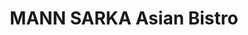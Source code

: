 ---
layout: place
title: "MANN SARKA Asian Bistro"
permalink: /new-york/floral-park/mann-sarka-asian-bistro.html
stateAbbr: NY
stateName: New York
cityName: Floral Park
seo:
  name: "MANN SARKA Asian Bistro"
  type: Restaurant
  links: https://www.mannsarkafloral.com/
description: "Looking for sushi in Floral Park, New York? Check out MANN SARKA Asian Bistro for a delightful Japanese dining experience. Enjoy a variety of sushi and other..."
place_id: ChIJISPf3K5jwokR3cvB91MXGiQ
photos:
  - name: >-
      places/ChIJISPf3K5jwokR3cvB91MXGiQ/photos/AeeoHcKfoH5-OrvImpqPyWDHl1QN6btW3IXd8ASqKzpbljGfkqsFn3p2goXZkWp85-6ZuyBGZN21RyYeJm2K_jrLHp2p0LUo3MHu03b_h9pbTDe2njCZRAEdix-NRyY9jw04sf6MNyq37Eb2L4xToH29FYxyq1GMJzhodtzR4WA5irn4j_0-STcAcikTHiTMGBYLdeOFlqY8x40zV9UIjh_12uSSTgqXASz9IuwAkyp18L2HUlBOp7eTwBhrgFmP-KAPipZVq3XnRHIUESf6zSWImyQeaqjRz5NyxzimgxbXxMXFfw
    widthPx: 1920
    heightPx: 1080
    authorAttributions:
      - displayName: MANN SARKA Asian Bistro
        uri: https://maps.google.com/maps/contrib/110592811040705638478
        photoUri: >-
          https://lh3.googleusercontent.com/a-/ALV-UjUmyrrZ9T47hUM_uXxb3J9TnNU5S4552_ZazL3IL6_ntAbk1CnN=s100-p-k-no-mo
    flagContentUri: >-
      https://www.google.com/local/imagery/report/?cb_client=maps_api_places.places_api&image_key=!1e10!2sAF1QipOOGLxitacPYog2LK7n4Bw8EAPuxd8Be4PfTYis&hl=en-US
    googleMapsUri: >-
      https://www.google.com/maps/place//data=!3m4!1e2!3m2!1sAF1QipOOGLxitacPYog2LK7n4Bw8EAPuxd8Be4PfTYis!2e10!4m2!3m1!1s0x89c263aedcdf2321:0x241a1753f7c1cbdd
  - name: >-
      places/ChIJISPf3K5jwokR3cvB91MXGiQ/photos/AeeoHcK9U7gnOmx-KwwcR7KFtu-nRyCR7m8lMQhs_-QkVnIENxPSHisyer63lIX_c7dtB2HFEjRyPxGXuf6Oxn9bhXMDtYvBDv0jKCxFPv9YYU-NJyJ98P7C0eZ1NEcZP_iEw-E4RjzB6AM1P1o8qhqhZrB2rNLRoPU-sdlecfjwf9wyN95iw35LYj1IiBIpPEY3uz_MYjDT4O85yXea5Wklj5oqeok1CVeScz1xtfraFLkWtuJkARErL-_z8aIxiyYrz4__QS92u9_Xo9lYFiJ-TrDtJhK6H6kmZLcXfcBkM0MOhw
    widthPx: 3996
    heightPx: 2953
    authorAttributions:
      - displayName: MANN SARKA Asian Bistro
        uri: https://maps.google.com/maps/contrib/110592811040705638478
        photoUri: >-
          https://lh3.googleusercontent.com/a-/ALV-UjUmyrrZ9T47hUM_uXxb3J9TnNU5S4552_ZazL3IL6_ntAbk1CnN=s100-p-k-no-mo
    flagContentUri: >-
      https://www.google.com/local/imagery/report/?cb_client=maps_api_places.places_api&image_key=!1e10!2sAF1QipPnqGko2Mn-sTi75OpluMCpNLPgmZKjk2bHaiOj&hl=en-US
    googleMapsUri: >-
      https://www.google.com/maps/place//data=!3m4!1e2!3m2!1sAF1QipPnqGko2Mn-sTi75OpluMCpNLPgmZKjk2bHaiOj!2e10!4m2!3m1!1s0x89c263aedcdf2321:0x241a1753f7c1cbdd
  - name: >-
      places/ChIJISPf3K5jwokR3cvB91MXGiQ/photos/AeeoHcL4htK_23HvJcA1XmGLtH3MsWbrje-_iSYUYJcIySGmxiIRR9oNo5EqgRppFi3IObcJrCfsHl6xaKG2XCTEInemhqbSBKdLHKsTP6LwqHHcfIfHHUj8VJ5GXx2ltZwyD8-qCr8IDVQUQmvZb4J_eLuF8J8nOW9cVRJu77lJqcnzdvUt-XmEUXXzg30xwU-BzMI78lMcK_ZQ6N5c0GcZng7CRxFGnJvYxLvgE193CADrII4f6_tCrmB4W8rCH6wnEnmzDl-YWwxcGssFD2ycwjcPhOYcd-tCqAQebyEiI8kyUQ
    widthPx: 3200
    heightPx: 4800
    authorAttributions:
      - displayName: MANN SARKA Asian Bistro
        uri: https://maps.google.com/maps/contrib/110592811040705638478
        photoUri: >-
          https://lh3.googleusercontent.com/a-/ALV-UjUmyrrZ9T47hUM_uXxb3J9TnNU5S4552_ZazL3IL6_ntAbk1CnN=s100-p-k-no-mo
    flagContentUri: >-
      https://www.google.com/local/imagery/report/?cb_client=maps_api_places.places_api&image_key=!1e10!2sAF1QipPLErtY1uXNg7YTahG_9Q_svTVG6j3PO_0mwvDf&hl=en-US
    googleMapsUri: >-
      https://www.google.com/maps/place//data=!3m4!1e2!3m2!1sAF1QipPLErtY1uXNg7YTahG_9Q_svTVG6j3PO_0mwvDf!2e10!4m2!3m1!1s0x89c263aedcdf2321:0x241a1753f7c1cbdd
  - name: >-
      places/ChIJISPf3K5jwokR3cvB91MXGiQ/photos/AeeoHcIVJ2xJaNTtIcf7dugc9zXf3at037wAciJCbONiYPJ5_Y3xLfga17-mdXEBckFp5WHQvyqAf7OdBN_G1DXsNrnqrVj2FI72LQ7e8VV0G6VQEy0PwyiObd4_gRhNKHUku-Si_WyMdc2DDhBPTSSlxavZ8VhsTneiptYnvtElMVoCsqxBMdF4gliLq4pPufpxILoaXuUJNFvRfXnm7oyhG2gT1bMVasunOO_bqR1PmSkQpWNnpWqcadZIynp_FV7GtsmqsJv48s4S6_DK6qNSVG0muNb_eLpcei61PPXaq_xcPA
    widthPx: 958
    heightPx: 708
    authorAttributions:
      - displayName: MANN SARKA Asian Bistro
        uri: https://maps.google.com/maps/contrib/110592811040705638478
        photoUri: >-
          https://lh3.googleusercontent.com/a-/ALV-UjUmyrrZ9T47hUM_uXxb3J9TnNU5S4552_ZazL3IL6_ntAbk1CnN=s100-p-k-no-mo
    flagContentUri: >-
      https://www.google.com/local/imagery/report/?cb_client=maps_api_places.places_api&image_key=!1e10!2sAF1QipMekxTPopNQVn6mDdjw0SKmkuch8pUTT1g5H5-0&hl=en-US
    googleMapsUri: >-
      https://www.google.com/maps/place//data=!3m4!1e2!3m2!1sAF1QipMekxTPopNQVn6mDdjw0SKmkuch8pUTT1g5H5-0!2e10!4m2!3m1!1s0x89c263aedcdf2321:0x241a1753f7c1cbdd
  - name: >-
      places/ChIJISPf3K5jwokR3cvB91MXGiQ/photos/AeeoHcKZWsQs5cBtVk_dZKJDkG4CYSxZF5LREGznPIzA8YpfBQb82HM5zIXow11FhUX9NKgdUptbl2FV-JjNiMqBA_y5CAi_ewp8gAV5XMXBJ1YWdHL_SRr5ZN0PXTpl1HmaESL5urjw2YaRP7NWq8fnYr03mnPXhh2Lgge1RIT6fF7GrriPSfDAun3elod_wH2V46id5gxzTOoqmlTxdsafmtpZrE4A411tKv9FpHctyF0C6z8K4xXTUfelTIa5dNp72kVsMd1oP9B3Gr0y8Yjuw19xs3wP2cpKC6WGD55hOZg8Ew
    widthPx: 4800
    heightPx: 3200
    authorAttributions:
      - displayName: MANN SARKA Asian Bistro
        uri: https://maps.google.com/maps/contrib/110592811040705638478
        photoUri: >-
          https://lh3.googleusercontent.com/a-/ALV-UjUmyrrZ9T47hUM_uXxb3J9TnNU5S4552_ZazL3IL6_ntAbk1CnN=s100-p-k-no-mo
    flagContentUri: >-
      https://www.google.com/local/imagery/report/?cb_client=maps_api_places.places_api&image_key=!1e10!2sAF1QipM_WAn7JLZ6yCkeHwRC_D1fLFa_OIu85io_jJjm&hl=en-US
    googleMapsUri: >-
      https://www.google.com/maps/place//data=!3m4!1e2!3m2!1sAF1QipM_WAn7JLZ6yCkeHwRC_D1fLFa_OIu85io_jJjm!2e10!4m2!3m1!1s0x89c263aedcdf2321:0x241a1753f7c1cbdd
  - name: >-
      places/ChIJISPf3K5jwokR3cvB91MXGiQ/photos/AeeoHcKge2RxUea2rYGD2Nc7BTZD-KRlwbfZkoFvQwQSWWUDmb5Og28GzJSOm1GKUYy9OzbJ4autIEPtZTJb5IhyIqS8x6IXGim2jEqJ6cweg-u-XMXV_gu4g-zrRbv6sRHJM4w1VUHlTc9n2pMGVutLy6poPkf0170HLAGH8Ioxn46cVONqnDyEYgXBHSTIkuUiV5shT0QtCu5Y0V0SFEEPP9s8bKwc-frj0BbkE5K48kXvidwP2PrOZwXbnECACQbA3A4B0YXs5ktKmT5zo8vO0ECtqRppb5oKGBLjYCDoI2_g4Q
    widthPx: 4800
    heightPx: 3200
    authorAttributions:
      - displayName: MANN SARKA Asian Bistro
        uri: https://maps.google.com/maps/contrib/110592811040705638478
        photoUri: >-
          https://lh3.googleusercontent.com/a-/ALV-UjUmyrrZ9T47hUM_uXxb3J9TnNU5S4552_ZazL3IL6_ntAbk1CnN=s100-p-k-no-mo
    flagContentUri: >-
      https://www.google.com/local/imagery/report/?cb_client=maps_api_places.places_api&image_key=!1e10!2sAF1QipODFuc-5gPoHLEO_EgX3pwHvRluKzHihJLVuQtF&hl=en-US
    googleMapsUri: >-
      https://www.google.com/maps/place//data=!3m4!1e2!3m2!1sAF1QipODFuc-5gPoHLEO_EgX3pwHvRluKzHihJLVuQtF!2e10!4m2!3m1!1s0x89c263aedcdf2321:0x241a1753f7c1cbdd
  - name: >-
      places/ChIJISPf3K5jwokR3cvB91MXGiQ/photos/AeeoHcIhQ8tXXQ2OB2bMUgIDUlJigPmaX7cKpm8WPyDh-ciwOcn1VWAL3UHhF2FlYunBnAgkPyQ7U37Vy_Tc3VZMpasbLuI6oGkCB2-RHr3E0HXUP_3xIt23kZhTWQ6tJSRO5pNNbt6-2jQWnEg4TuOjksPG7tDOuuCHneTFQYGMARMF5X7zglCDghfBVZ3Trt_UU4jZ49qsctLKiZ5Ju5MyrQRqlorvXTfVG1sr_YnlShIHMpS_xpq8KFc9Lf9SDPv6wMkjKob1hBzDvXu1DsEtykWV09RkCR1lzaBDs40xDsoatA
    widthPx: 4800
    heightPx: 3200
    authorAttributions:
      - displayName: MANN SARKA Asian Bistro
        uri: https://maps.google.com/maps/contrib/110592811040705638478
        photoUri: >-
          https://lh3.googleusercontent.com/a-/ALV-UjUmyrrZ9T47hUM_uXxb3J9TnNU5S4552_ZazL3IL6_ntAbk1CnN=s100-p-k-no-mo
    flagContentUri: >-
      https://www.google.com/local/imagery/report/?cb_client=maps_api_places.places_api&image_key=!1e10!2sAF1QipOgMtw484jWcRDEdSKcx6QaqNt-VZtTK0injeKX&hl=en-US
    googleMapsUri: >-
      https://www.google.com/maps/place//data=!3m4!1e2!3m2!1sAF1QipOgMtw484jWcRDEdSKcx6QaqNt-VZtTK0injeKX!2e10!4m2!3m1!1s0x89c263aedcdf2321:0x241a1753f7c1cbdd
  - name: >-
      places/ChIJISPf3K5jwokR3cvB91MXGiQ/photos/AeeoHcJLyr8yhJrq3TcdRP3_o_Z6geUgKw9cTYtMyARHXHSQioTLrnZk4QEyq_G3JptMVo9xJ8_vWTS0RxtRj83W8jlf5LXNZmcufKdkzQM2YggPh16ebAryszVyvTY2xsHpBKpO236RCijYY2_3cEgn41ASyME1gE5Lyqh-pleRtBCR8pib6Ae7pH6QpZnRWCArXiZb5sHCIcShiV7TVygI4-go9jHRN3GIt8dXvTqLoj5jVPZ0UwOE4N3MLSV7DvcpLjuDpE_sleNZzVcrkBkoDFibjc1GMoelRURlptI6PoCMjTqjHREt961TGRcXOzoxLvvh-C2lX4DtEtEomJhd3TIgf7U_elKLy2PY6QkHexV4JG0nMoAAo2w5xiOUsoFJMxrf9tBVfZr47KNvCOHfD1aI0_sG_4aYjjn6iqvYZBCRCw
    widthPx: 4032
    heightPx: 3024
    authorAttributions:
      - displayName: joan dong
        uri: https://maps.google.com/maps/contrib/114401689171894156462
        photoUri: >-
          https://lh3.googleusercontent.com/a/ACg8ocK85CFsOa6rUaB82XYFXu912O2-VhmFayyhBaGfRFUrB5sNJw=s100-p-k-no-mo
    flagContentUri: >-
      https://www.google.com/local/imagery/report/?cb_client=maps_api_places.places_api&image_key=!1e10!2sCIHM0ogKEICAgIDP_t_REg&hl=en-US
    googleMapsUri: >-
      https://www.google.com/maps/place//data=!3m4!1e2!3m2!1sCIHM0ogKEICAgIDP_t_REg!2e10!4m2!3m1!1s0x89c263aedcdf2321:0x241a1753f7c1cbdd
  - name: >-
      places/ChIJISPf3K5jwokR3cvB91MXGiQ/photos/AeeoHcKvMLXmQBdkUwB1VPv4V_D-plyejCB1xPxkI79Y8cpK-B4h_466CPpUTH48PDu7Zo3-uNpQ8tAr00n7G1EZIlT8WmJsnzMUcHF3emeaYEK4fg9P8vm3tFoQ6ZY93bnjrxW80IzFhvDKTtppJDcprVc6skm2sgp-fIi4MMSnLMOydSP2O56Oo4yRguY3_4Q2tpIB_wPXqqkJv0kv2rNkJ4-qNcX5uCGU3kFalyWW66RW0qU2CRO1h7VvJk8r6MLXurYqPw5pQTgTb6ANAAp5PwuYiiaU4TDCFJQ9qHtnsauvbA
    widthPx: 1030
    heightPx: 976
    authorAttributions:
      - displayName: MANN SARKA Asian Bistro
        uri: https://maps.google.com/maps/contrib/110592811040705638478
        photoUri: >-
          https://lh3.googleusercontent.com/a-/ALV-UjUmyrrZ9T47hUM_uXxb3J9TnNU5S4552_ZazL3IL6_ntAbk1CnN=s100-p-k-no-mo
    flagContentUri: >-
      https://www.google.com/local/imagery/report/?cb_client=maps_api_places.places_api&image_key=!1e10!2sAF1QipNr0b5Sp51pmBNBszX89qVL3C3JuXsMSHaTBtFv&hl=en-US
    googleMapsUri: >-
      https://www.google.com/maps/place//data=!3m4!1e2!3m2!1sAF1QipNr0b5Sp51pmBNBszX89qVL3C3JuXsMSHaTBtFv!2e10!4m2!3m1!1s0x89c263aedcdf2321:0x241a1753f7c1cbdd
  - name: >-
      places/ChIJISPf3K5jwokR3cvB91MXGiQ/photos/AeeoHcJIO8A9Pt_yeCoCTEXgWUoPo6nAE5tOuJWvHX-r3dWmKahxasK3GG6qhJZ5LJyaKL8CyNoY-4hNJv02KQFGedTNn_ne_8dRY8iw3JphQ8Bh4_9q0mY_dmc6OMh2w4XROYAqaT8iurPZZeFXzZ-d1iqC2V7eIFdaatfwYjPlSOAOsatBwzcTD1pnoRl-YrO7mCtgfTpQpihBD3vPheDyltYV_UQnbmsG7xY4kdxwdvVg2n7zh00VF3tSTI3qerfKdqnJ4DOf6UqhO9k-hORnbgcnLDluI_Yn6FOuTMclc2YAYg
    widthPx: 1425
    heightPx: 1592
    authorAttributions:
      - displayName: MANN SARKA Asian Bistro
        uri: https://maps.google.com/maps/contrib/110592811040705638478
        photoUri: >-
          https://lh3.googleusercontent.com/a-/ALV-UjUmyrrZ9T47hUM_uXxb3J9TnNU5S4552_ZazL3IL6_ntAbk1CnN=s100-p-k-no-mo
    flagContentUri: >-
      https://www.google.com/local/imagery/report/?cb_client=maps_api_places.places_api&image_key=!1e10!2sAF1QipMVDOLKeO3A0uy66uNTVfssP6Dn7NzGLT_XCK8b&hl=en-US
    googleMapsUri: >-
      https://www.google.com/maps/place//data=!3m4!1e2!3m2!1sAF1QipMVDOLKeO3A0uy66uNTVfssP6Dn7NzGLT_XCK8b!2e10!4m2!3m1!1s0x89c263aedcdf2321:0x241a1753f7c1cbdd
address: 230 Jericho Turnpike, Floral Park, NY 11001, USA
street: 230 Jericho Turnpike
city: Floral Park
state: NY
zip: '11001'
country: USA
neighborhood: null
latitude: '40.728796'
longitude: '-73.702370'
accessibility_options:
  wheelchairAccessibleEntrance: true
business_status: OPERATIONAL
name: MANN SARKA Asian Bistro
google_maps_links:
  directionsUri: >-
    https://www.google.com/maps/dir//''/data=!4m7!4m6!1m1!4e2!1m2!1m1!1s0x89c263aedcdf2321:0x241a1753f7c1cbdd!3e0
  placeUri: https://maps.google.com/?cid=2601417384166280157
  writeAReviewUri: >-
    https://www.google.com/maps/place//data=!4m3!3m2!1s0x89c263aedcdf2321:0x241a1753f7c1cbdd!12e1
  reviewsUri: >-
    https://www.google.com/maps/place//data=!4m4!3m3!1s0x89c263aedcdf2321:0x241a1753f7c1cbdd!9m1!1b1
  photosUri: >-
    https://www.google.com/maps/place//data=!4m3!3m2!1s0x89c263aedcdf2321:0x241a1753f7c1cbdd!10e5
primary_type: Asian Restaurant
opening_hours:
  regular: null
  current: null
secondary_opening_hours:
  regular:
    weekdayDescriptions: null
    type: null
  current:
    weekdayDescriptions: null
    type: null
phone: (516) 492-3510
price_level: PRICE_LEVEL_MODERATE
price_range: $20 &ndash; $30
rating: '4.8'
rating_count: 285
website: https://www.mannsarkafloral.com/
reviews:
  - name: >-
      places/ChIJISPf3K5jwokR3cvB91MXGiQ/reviews/ChRDSUhNMG9nS0VJQ0FnTUNndGR0dRAB
    relativePublishTimeDescription: a month ago
    rating: 5
    text:
      text: >-
        Impromptu Dinner with my Family and we have a go-to spot we usually
        frequent, today we decided on Mann Sarka and Boy-Oh-Boy were we happily
        we did!

        Our waitress Joann was very friendly and attentive asked  and answered
        all of our questions (due to allergies).

        But we took advantage and went a lil nutty and ordered a bunch of
        dishes!

        All our meals were prepared perfectly, the right temperature and
        presented very nicely and well proportioned! From our Tina Gyoza
        appetizer , kamakazi sushi roll to the store Fried Bees n' Broccoli...
        And everything in between! All enjoyable and filling!!

        Ohhhh and we tried desert too!!!!


        We will definitely visit again.... Determined to try Lunch and Happy
        hour!👍
      languageCode: en
    originalText:
      text: >-
        Impromptu Dinner with my Family and we have a go-to spot we usually
        frequent, today we decided on Mann Sarka and Boy-Oh-Boy were we happily
        we did!

        Our waitress Joann was very friendly and attentive asked  and answered
        all of our questions (due to allergies).

        But we took advantage and went a lil nutty and ordered a bunch of
        dishes!

        All our meals were prepared perfectly, the right temperature and
        presented very nicely and well proportioned! From our Tina Gyoza
        appetizer , kamakazi sushi roll to the store Fried Bees n' Broccoli...
        And everything in between! All enjoyable and filling!!

        Ohhhh and we tried desert too!!!!


        We will definitely visit again.... Determined to try Lunch and Happy
        hour!👍
      languageCode: en
    authorAttribution:
      displayName: MonaLisa Teekasingh
      uri: https://www.google.com/maps/contrib/114084019591693485506/reviews
      photoUri: >-
        https://lh3.googleusercontent.com/a-/ALV-UjUtn3fxqyqNo5m2jbc9LBJQZNj_5kLgtN1Sxr55EZaL2rZfh_ylVw=s128-c0x00000000-cc-rp-mo-ba5
    publishTime: '2025-02-19T17:03:11.118157Z'
    flagContentUri: >-
      https://www.google.com/local/review/rap/report?postId=ChRDSUhNMG9nS0VJQ0FnTUNndGR0dRAB&d=17924085&t=1
    googleMapsUri: >-
      https://www.google.com/maps/reviews/data=!4m6!14m5!1m4!2m3!1sChRDSUhNMG9nS0VJQ0FnTUNndGR0dRAB!2m1!1s0x89c263aedcdf2321:0x241a1753f7c1cbdd
  - name: >-
      places/ChIJISPf3K5jwokR3cvB91MXGiQ/reviews/ChZDSUhNMG9nS0VJQ0FnSURfczhxNUZBEAE
    relativePublishTimeDescription: 2 months ago
    rating: 5
    text:
      text: >-
        The atmosphere was so nice. Great date night spot or going with your
        family. The presentation on the food is definitely one of the strong
        points and the taste really backs it up. The sushi is so fresh and well
        presented and definitely the best thing on the menu. And always get a
        dessert you would not regret it.
      languageCode: en
    originalText:
      text: >-
        The atmosphere was so nice. Great date night spot or going with your
        family. The presentation on the food is definitely one of the strong
        points and the taste really backs it up. The sushi is so fresh and well
        presented and definitely the best thing on the menu. And always get a
        dessert you would not regret it.
      languageCode: en
    authorAttribution:
      displayName: Ritchie Chen
      uri: https://www.google.com/maps/contrib/110677605075366417780/reviews
      photoUri: >-
        https://lh3.googleusercontent.com/a-/ALV-UjWqPhiMlXZ86_O1rUJkmHKDra0x43sGIb0L8KhKINi_mx8f0xnZ=s128-c0x00000000-cc-rp-mo
    publishTime: '2025-01-27T00:07:58.779974Z'
    flagContentUri: >-
      https://www.google.com/local/review/rap/report?postId=ChZDSUhNMG9nS0VJQ0FnSURfczhxNUZBEAE&d=17924085&t=1
    googleMapsUri: >-
      https://www.google.com/maps/reviews/data=!4m6!14m5!1m4!2m3!1sChZDSUhNMG9nS0VJQ0FnSURfczhxNUZBEAE!2m1!1s0x89c263aedcdf2321:0x241a1753f7c1cbdd
  - name: >-
      places/ChIJISPf3K5jwokR3cvB91MXGiQ/reviews/ChZDSUhNMG9nS0VJQ0FnSUNYdV9HYU93EAE
    relativePublishTimeDescription: 5 months ago
    rating: 5
    text:
      text: >-
        Absolutely amazing food and service. I came here for my birthday and the
        staff was spectacular. We had Fanny as our waiter and she was amazing.
        Everything our party ordered was top-notch. Would come here all the time
        if I could. Good portion sizes for price. Great cocktails and mocktails.
        And the deserts were the cherry on top. 10/10!
      languageCode: en
    originalText:
      text: >-
        Absolutely amazing food and service. I came here for my birthday and the
        staff was spectacular. We had Fanny as our waiter and she was amazing.
        Everything our party ordered was top-notch. Would come here all the time
        if I could. Good portion sizes for price. Great cocktails and mocktails.
        And the deserts were the cherry on top. 10/10!
      languageCode: en
    authorAttribution:
      displayName: Emma
      uri: https://www.google.com/maps/contrib/110970686364697150625/reviews
      photoUri: >-
        https://lh3.googleusercontent.com/a/ACg8ocLoKia-gfBkGXYvEnUGodgmpa3s3nDoXFo1leuKd6WfsMmd-NGn=s128-c0x00000000-cc-rp-mo
    publishTime: '2024-10-21T00:42:49.930204Z'
    flagContentUri: >-
      https://www.google.com/local/review/rap/report?postId=ChZDSUhNMG9nS0VJQ0FnSUNYdV9HYU93EAE&d=17924085&t=1
    googleMapsUri: >-
      https://www.google.com/maps/reviews/data=!4m6!14m5!1m4!2m3!1sChZDSUhNMG9nS0VJQ0FnSUNYdV9HYU93EAE!2m1!1s0x89c263aedcdf2321:0x241a1753f7c1cbdd
  - name: >-
      places/ChIJISPf3K5jwokR3cvB91MXGiQ/reviews/ChZDSUhNMG9nS0VJQ0FnTUR3OFBTUmZREAE
    relativePublishTimeDescription: 3 weeks ago
    rating: 5
    text:
      text: >-
        Best experience delicious food & drinks, gorgeous atmosphere, beautiful
        aesthetic, and fantastic service! Definitely became our new favorite
        place to eat, drink and listen to the best playlist ever!
      languageCode: en
    originalText:
      text: >-
        Best experience delicious food & drinks, gorgeous atmosphere, beautiful
        aesthetic, and fantastic service! Definitely became our new favorite
        place to eat, drink and listen to the best playlist ever!
      languageCode: en
    authorAttribution:
      displayName: Glennis Silva
      uri: https://www.google.com/maps/contrib/114531483574507978649/reviews
      photoUri: >-
        https://lh3.googleusercontent.com/a-/ALV-UjXE0oSaMygyimHjzmbBxHBnj7e-d0D3wUUchZS5voDkWFcZXolCyg=s128-c0x00000000-cc-rp-mo
    publishTime: '2025-03-23T13:56:26.746141Z'
    flagContentUri: >-
      https://www.google.com/local/review/rap/report?postId=ChZDSUhNMG9nS0VJQ0FnTUR3OFBTUmZREAE&d=17924085&t=1
    googleMapsUri: >-
      https://www.google.com/maps/reviews/data=!4m6!14m5!1m4!2m3!1sChZDSUhNMG9nS0VJQ0FnTUR3OFBTUmZREAE!2m1!1s0x89c263aedcdf2321:0x241a1753f7c1cbdd
  - name: >-
      places/ChIJISPf3K5jwokR3cvB91MXGiQ/reviews/ChZDSUhNMG9nS0VJQ0FnSUR2emNDQ1pnEAE
    relativePublishTimeDescription: 3 months ago
    rating: 5
    text:
      text: >-
        I’m glad that I pick Mann Sarka for my dinner with my families,a great
        location, easy to find parking and easy access. Definitely recommend
        when you're looking for amazing high quality flavorful sushi. Staff is
        ready to serve and the atmosphere is chill. Highly recommend the sashimi
        menu, you might see something new.
      languageCode: en
    originalText:
      text: >-
        I’m glad that I pick Mann Sarka for my dinner with my families,a great
        location, easy to find parking and easy access. Definitely recommend
        when you're looking for amazing high quality flavorful sushi. Staff is
        ready to serve and the atmosphere is chill. Highly recommend the sashimi
        menu, you might see something new.
      languageCode: en
    authorAttribution:
      displayName: Carey Zheng
      uri: https://www.google.com/maps/contrib/116286800078630876168/reviews
      photoUri: >-
        https://lh3.googleusercontent.com/a-/ALV-UjU1-iuWohF6t1G1ejFcWf7iwDt04vbmmEY0E18bGbiow-Jr5-yL=s128-c0x00000000-cc-rp-mo-ba2
    publishTime: '2024-12-22T21:07:48.383002Z'
    flagContentUri: >-
      https://www.google.com/local/review/rap/report?postId=ChZDSUhNMG9nS0VJQ0FnSUR2emNDQ1pnEAE&d=17924085&t=1
    googleMapsUri: >-
      https://www.google.com/maps/reviews/data=!4m6!14m5!1m4!2m3!1sChZDSUhNMG9nS0VJQ0FnSUR2emNDQ1pnEAE!2m1!1s0x89c263aedcdf2321:0x241a1753f7c1cbdd
parking_options:
  freeParkingLot: true
  paidParkingLot: true
  freeStreetParking: true
  paidStreetParking: true
  valetParking: false
  paidGarageParking: false
payment_options:
  acceptsCreditCards: true
  acceptsDebitCards: true
  acceptsCashOnly: false
  acceptsNfc: true
allow_dogs: null
curbside_pickup: true
delivery: true
dine_in: true
good_for_children: true
good_for_groups: true
good_for_sports: true
live_music: false
menu_for_children: null
outdoor_seating: false
reservable: true
restroom: true
serves_beer: true
serves_breakfast: null
serves_brunch: true
serves_cocktails: true
serves_coffee: true
serves_dinner: true
serves_dessert: true
serves_lunch: true
serves_vegetarian_food: true
serves_wine: true
takeout: true
summary: null

---
